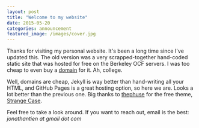 ```yaml
---
layout: post
title: "Welcome to my website"
date: 2015-05-20
categories: announcement
featured_image: /images/cover.jpg
---
```


Thanks for visiting my personal website. It's been a long time since I've updated this. The old version was a very scrapped-together hand-coded static site that was hosted for free on the Berkeley OCF servers. I was too cheap to even buy a [domain](j.mp/ricefield) for it. Ah, college.

Well, domains are cheap, Jekyll is way better than hand-writing all your HTML, and GitHub Pages is a great hosting option, so here we are. Looks a lot better than the previous one. Big thanks to [thephuse](https://github.com/thephuse) for the free theme, [Strange Case](https://github.com/thephuse/strange_case).

Feel free to take a look around. If you want to reach out, email is the best: _jonathantien at gmail dot com_

